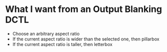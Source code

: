 # What I want from an Output Blanking DCTL

* Choose an arbitrary aspect ratio
* If the current aspect ratio is wider than the selected one, then pillarbox
* If the current aspect ratio is taller, then letterbox
